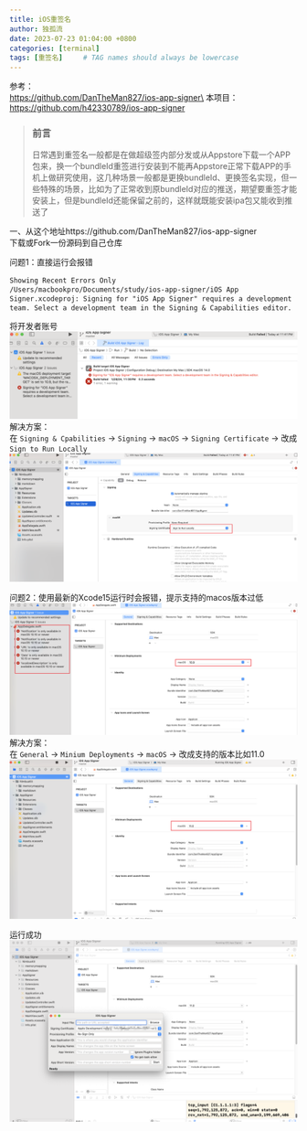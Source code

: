 ```yaml
---
title: iOS重签名
author: 独孤流
date: 2023-07-23 01:04:00 +0800
categories: [terminal]
tags: [重签名]     # TAG names should always be lowercase
---
```


参考：\
https://github.com/DanTheMan827/ios-app-signer\
本项目：https://github.com/h42330789/ios-app-signer

> ### 前言
> 日常遇到重签名一般都是在做超级签内部分发或从Appstore下载一个APP包来，换一个bundleId重签进行安装到不能再Appstore正常下载APP的手机上做研究使用，这几种场景一般都是更换bundleId、更换签名实现，但一些特殊的场景，比如为了正常收到原bundleId对应的推送，期望要重签才能安装上，但是bundleId还能保留之前的，这样就既能安装ipa包又能收到推送了

一、从这个地址https://github.com/DanTheMan827/ios-app-signer\
下载或Fork一份源码到自己仓库

问题1：直接运行会报错
```
Showing Recent Errors Only
/Users/macbookpro/Documents/study/ios-app-signer/iOS App Signer.xcodeproj: Signing for "iOS App Signer" requires a development team. Select a development team in the Signing & Capabilities editor.
```

将开发者账号
![image](/assets/img/terminal/resign1-01.png)
解决方案：\
在 `Signing & Cpabilities` -> `Signing` -> `macOS` -> `Signing Certificate` -> 改成`Sign to Run Locally`
![image](/assets/img/terminal/resign1-02.png)

问题2：使用最新的Xcode15运行时会报错，提示支持的macos版本过低
![image](/assets/img/terminal/resign1-03.png)
解决方案：\
在 `General` -> `Minium Deployments` -> `macOS`  -> 改成支持的版本比如11.0
![image](/assets/img/terminal/resign1-04.png)

运行成功
![image](/assets/img/terminal/resign1-05.png)